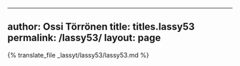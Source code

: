 
---
author: Ossi Törrönen
title: titles.lassy53
permalink: /lassy53/
layout: page
---
{% translate_file _lassyt/lassy53/lassy53.md %}